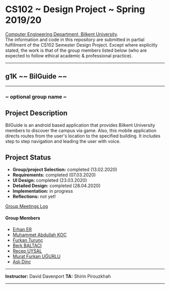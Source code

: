 # CS102 ~ Design Project ~ Spring 2019/20
[Computer Engineering Department, Bilkent University](http://w3.cs.bilkent.edu.tr/en/).  
The information and code in this repository are submitted in partial fulfillment of the CS102 Semester Design Project. Except where explicitly stated, the work is that of the group members listed below (who are expected to follow ethical academic & professional practice).
****
## g1K ~~ BilGuide ~~
****
### ~ optional group name ~

## Project Description
BilGuide is an android based application that provides Bilkent University members to discover the campus via game. Also, this mobile application directs routes from the user's location to the specified building. It includes step to step navigation and leading the user with voice.
   
## Project Status
+ **Group/project Selection:** completed (13.02.2020)
+ **Requirements:** completed (07.03.2020)
+ **UI Design:** completed (23.03.2020)
+ **Detailed Design:** completed (28.04.2020)
+ **Implementation:** in progress
+ **Reflections:** not yet!

[Group Meetings Log](group/meetingslog.md)
#### Group Members
- [Erhan ER](group/erhan_log.md)    
- [Muhammet Abdullah KOÇ](group/abdullah_log.md)
- [Furkan Turunç](group/furkan_log.md)
- [Berk BALTACI](group/berk_log.md)
- [Recep UYSAL](group/recep_log.md)
- [Murat Furkan UĞURLU](group/mfurkan_log.md)
- [Aslı Dinç](group/AsliDinc_log.md)

****
**Instructor:** David Davenport  **TA:**  Shirin Pirouzkhah
****
